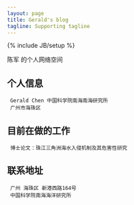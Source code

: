 ```yaml
---
layout: page
title: Gerald's blog
tagline: Supporting tagline
---
```

{% include JB/setup %}

陈军 的个人网络空间

## 个人信息
   
     Gerald Chen 中国科学院南海南海研究所
     广州市海珠区
   


## 目前在做的工作
   
     博士论文：珠江三角洲海水入侵机制及其危害性研究
   
   


## 联系地址
   
     广州 海珠区 新港西路164号
     中国科学院南海海洋研究所

